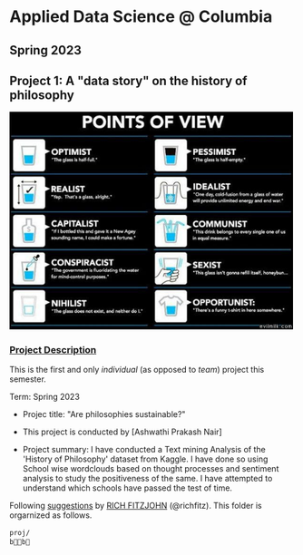 # Applied Data Science @ Columbia
## Spring 2023
## Project 1: A "data story" on the history of philosophy

<img src="figs/100126-the-glass.jpeg" width="500">

### [Project Description](doc/)
This is the first and only *individual* (as opposed to *team*) project this semester. 

Term: Spring 2023

+ Projec title: "Are philosophies sustainable?"
+ This project is conducted by [Ashwathi Prakash Nair]

+ Project summary: I have conducted a Text mining Analysis of the 'History of Philosophy' dataset from Kaggle. I have done so using School wise wordclouds based on thought processes and sentiment analysis to study the positiveness of the same. I have attempted to understand which schools have passed the test of time.

Following [suggestions](http://nicercode.github.io/blog/2013-04-05-projects/) by [RICH FITZJOHN](http://nicercode.github.io/about/#Team) (@richfitz). This folder is orgarnized as follows.

```
proj/
bb